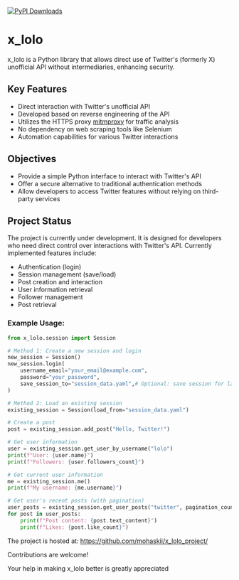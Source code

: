 [![PyPI Downloads](https://static.pepy.tech/badge/x-lolo)](https://pepy.tech/projects/x-lolo)
# x_lolo

x_lolo is a Python library that allows direct use of Twitter's (formerly X) unofficial API without intermediaries, enhancing security.

## Key Features

- Direct interaction with Twitter's unofficial API
- Developed based on reverse engineering of the API
- Utilizes the HTTPS proxy [mitmproxy](https://mitmproxy.org/) for traffic analysis
- No dependency on web scraping tools like Selenium
- Automation capabilities for various Twitter interactions

## Objectives

- Provide a simple Python interface to interact with Twitter's API
- Offer a secure alternative to traditional authentication methods
- Allow developers to access Twitter features without relying on third-party services

## Project Status

The project is currently under development. It is designed for developers who need direct control over interactions with Twitter's API. 
Currently implemented features include:
- Authentication (login)
- Session management (save/load)
- Post creation and interaction
- User information retrieval
- Follower management
- Post retrieval

### Example Usage:
```python
from x_lolo.session import Session

# Method 1: Create a new session and login
new_session = Session()
new_session.login(
    username_email="your_email@example.com",
    password="your_password",
    save_session_to="session_data.yaml",# Optional: save session for later use
)

# Method 2: Load an existing session
existing_session = Session(load_from="session_data.yaml")

# Create a post
post = existing_session.add_post("Hello, Twitter!")

# Get user information
user = existing_session.get_user_by_username("lolo")
print(f"User: {user.name}")
print(f"Followers: {user.followers_count}")

# Get current user information
me = existing_session.me()
print(f"My username: {me.username}")

# Get user's recent posts (with pagination)
user_posts = existing_session.get_user_posts("twitter", pagination_count=2)
for post in user_posts:
    print(f"Post content: {post.text_content}")
    print(f"Likes: {post.like_count}")

```
The project is hosted at: https://github.com/mohaskii/x_lolo_project/

Contributions are welcome!

Your help in making x_lolo better is greatly appreciated
